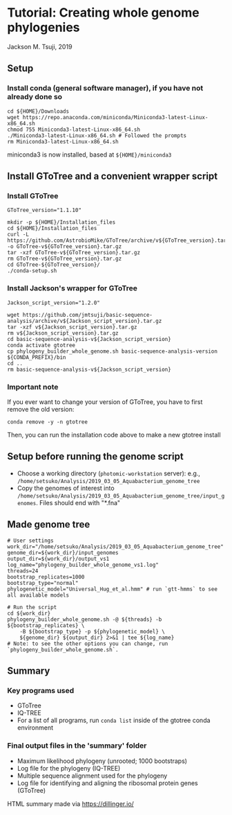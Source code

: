 # Tutorial: Creating whole genome phylogenies
Jackson M. Tsuji, 2019

## Setup
### Install conda (general software manager), if you have not already done so
```
cd ${HOME}/Downloads
wget https://repo.anaconda.com/miniconda/Miniconda3-latest-Linux-x86_64.sh
chmod 755 Miniconda3-latest-Linux-x86_64.sh
./Miniconda3-latest-Linux-x86_64.sh # Followed the prompts
rm Miniconda3-latest-Linux-x86_64.sh
```
miniconda3 is now installed, based at `${HOME}/miniconda3`

## Install GToTree and a convenient wrapper script
### Install GToTree
```
GToTree_version="1.1.10"

mkdir -p ${HOME}/Installation_files
cd ${HOME}/Installation_files
curl -L https://github.com/AstrobioMike/GToTree/archive/v${GToTree_version}.tar.gz -o GToTree-v${GToTree_version}.tar.gz
tar -xzf GToTree-v${GToTree_version}.tar.gz
rm GToTree-v${GToTree_version}.tar.gz
cd GToTree-${GToTree_version}/
./conda-setup.sh
```

### Install Jackson's wrapper for GToTree
```
Jackson_script_version="1.2.0"

wget https://github.com/jmtsuji/basic-sequence-analysis/archive/v${Jackson_script_version}.tar.gz
tar -xzf v${Jackson_script_version}.tar.gz
rm v${Jackson_script_version}.tar.gz
cd basic-sequence-analysis-v${Jackson_script_version}
conda activate gtotree
cp phylogeny_builder_whole_genome.sh basic-sequence-analysis-version ${CONDA_PREFIX}/bin
cd ..
rm basic-sequence-analysis-v${Jackson_script_version}
```

### Important note
If you ever want to change your version of GToTree, you have to first remove the old version:
```
conda remove -y -n gtotree
```
Then, you can run the installation code above to make a new gtotree install


## Setup before running the genome script
- Choose a working directory (`photomic-workstation` server): e.g., `/home/setsuko/Analysis/2019_03_05_Aquabacterium_genome_tree`
- Copy the genomes of interest into `/home/setsuko/Analysis/2019_03_05_Aquabacterium_genome_tree/input_genomes`. Files should end with "*.fna"

## Made genome tree
```
# User settings
work_dir="/home/setsuko/Analysis/2019_03_05_Aquabacterium_genome_tree"
genome_dir=${work_dir}/input_genomes
output_dir=${work_dir}/output_vs1
log_name="phylogeny_builder_whole_genome_vs1.log"
threads=24
bootstrap_replicates=1000
bootstrap_type="normal"
phylogenetic_model="Universal_Hug_et_al.hmm" # run `gtt-hmms` to see all available models

# Run the script
cd ${work_dir}
phylogeny_builder_whole_genome.sh -@ ${threads} -b ${bootstrap_replicates} \
    -B ${bootstrap_type} -p ${phylogenetic_model} \
    ${genome_dir} ${output_dir} 2>&1 | tee ${log_name}
# Note: to see the other options you can change, run `phylogeny_builder_whole_genome.sh`.
```

## Summary
### Key programs used
- GToTree
- IQ-TREE
- For a list of all programs, run `conda list` inside of the gtotree conda environment

### Final output files in the 'summary' folder
- Maximum likelihood phylogeny (unrooted; 1000 bootstraps)
- Log file for the phylogeny (IQ-TREE)
- Multiple sequence alignment used for the phylogeny
- Log file for identifying and aligning the ribosomal protein genes (GToTree)

HTML summary made via https://dillinger.io/

